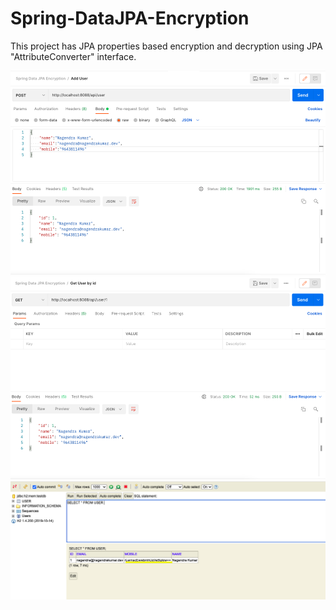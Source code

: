 # Spring-DataJPA-Encryption

This project has JPA properties based encryption and decryption using JPA "AttributeConverter" interface.

![Alt text](https://github.com/nagendra87k/Spring-DataJPA-Encryption/blob/master/AddUser.png "Add User")
![Alt text](https://github.com/nagendra87k/Spring-DataJPA-Encryption/blob/master/GetUserByID.png "Get User By Id")
![Alt text](https://github.com/nagendra87k/Spring-DataJPA-Encryption/blob/master/H2DB.png "Encrypted Mobile Data in H2DB")


